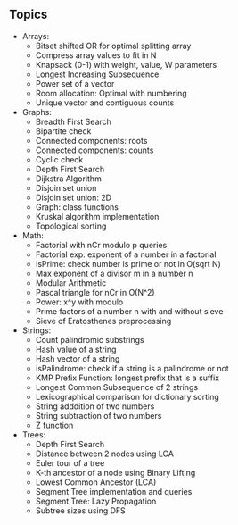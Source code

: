 ## Topics
* Arrays:
	- Bitset shifted OR for optimal splitting array
	- Compress array values to fit in N
	- Knapsack (0-1) with weight, value, W parameters
	- Longest Increasing Subsequence
	- Power set of a vector
	- Room allocation: Optimal with numbering
	- Unique vector and contiguous counts
* Graphs:
	- Breadth First Search
	- Bipartite check
	- Connected components: roots
	- Connected components: counts
	- Cyclic check
	- Depth First Search
	- Dijkstra Algorithm
	- Disjoin set union
	- Disjoin set union: 2D
	- Graph: class functions
	- Kruskal algorithm implementation
	- Topological sorting
* Math:
	- Factorial with nCr modulo p queries
	- Factorial exp: exponent of a number in a factorial
	- isPrime: check number is prime or not in O(sqrt N)
	- Max exponent of a divisor m in a number n
	- Modular Arithmetic
	- Pascal triangle for nCr in O(N^2)
	- Power: x^y with modulo
	- Prime factors of a number n with and without sieve
	- Sieve of Eratosthenes preprocessing
* Strings:
	- Count palindromic substrings
	- Hash value of a string
	- Hash vector of a string
	- isPalindrome: check if a string is a palindrome or not
	- KMP Prefix Function: longest prefix that is a suffix
	- Longest Common Subsequence of 2 strings
	- Lexicographical comparison for dictionary sorting
	- String adddition of two numbers
	- String subtraction of two numbers
	- Z function
* Trees:
	- Depth First Search
	- Distance between 2 nodes using LCA
	- Euler tour of a tree
	- K-th ancestor of a node using Binary Lifting
	- Lowest Common Ancestor (LCA)
	- Segment Tree implementation and queries
	- Segment Tree: Lazy Propagation
	- Subtree sizes using DFS